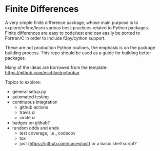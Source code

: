 # Finite Differences

A very simple finite difference package, whose main purpose is to explore/refine/learn
various best-practices related to Python packages. Finite differences are easy to code/test
and can easily be ported to Fortran/C in order to include f2py/cython support.

These are not production Python routines, the emphasis is on the package building
process. This repo should be used as a guide for building better packages.

Many of the ideas are borrowed from the template: https://github.com/nschloe/pyfoobar

Topics to explore:

 * general setup.py
 * automated testing
 * continuous integration
   * github actions
   * travis ci
   * circle ci
 * badges on github?
 * random odds and ends
   * test coverage, i.e., codecov
   * tox
   * just (https://github.com/casey/just) or a basic shell script?

